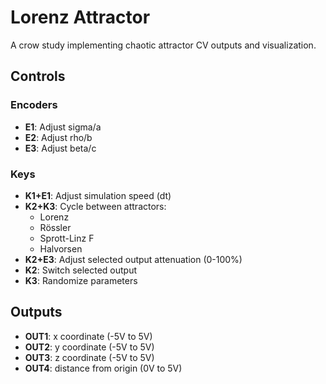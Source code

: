 # Lorenz Attractor

A crow study implementing chaotic attractor CV outputs and visualization.

## Controls

### Encoders
- **E1**: Adjust sigma/a
- **E2**: Adjust rho/b
- **E3**: Adjust beta/c

### Keys
- **K1+E1**: Adjust simulation speed (dt)
- **K2+K3**: Cycle between attractors:
  - Lorenz
  - Rössler
  - Sprott-Linz F
  - Halvorsen
- **K2+E3**: Adjust selected output attenuation (0-100%)
- **K2**: Switch selected output
- **K3**: Randomize parameters

## Outputs
- **OUT1**: x coordinate (-5V to 5V)
- **OUT2**: y coordinate (-5V to 5V)
- **OUT3**: z coordinate (-5V to 5V)
- **OUT4**: distance from origin (0V to 5V)
